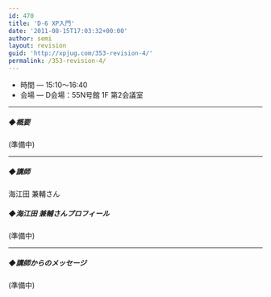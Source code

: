 ```yaml
---
id: 470
title: 'D-6 XP入門'
date: '2011-08-15T17:03:32+00:00'
author: semi
layout: revision
guid: 'http://xpjug.com/353-revision-4/'
permalink: /353-revision-4/
---
```


- 時間 — 15:10～16:40
- 会場 — D会場：55N号館 1F 第2会議室

---

##### ◆概要

(準備中)

---

##### ◆講師

海江田 兼輔さん

##### ◆海江田 兼輔さんプロフィール

(準備中)

---

##### ◆講師からのメッセージ

(準備中)